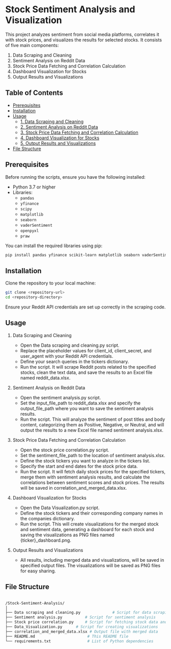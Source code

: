 # Stock Sentiment Analysis and Visualization

This project analyzes sentiment from social media platforms, correlates it with stock prices, and visualizes the results for selected stocks. It consists of five main components:

1. Data Scraping and Cleaning
2. Sentiment Analysis on Reddit Data
3. Stock Price Data Fetching and Correlation Calculation
4. Dashboard Visualization for Stocks
5. Output Results and Visualizations

## Table of Contents
- [Prerequisites](#prerequisites)
- [Installation](#installation)
- [Usage](#usage)
  - [1. Data Scraping and Cleaning](#1-data-scraping-and-cleaning)
  - [2. Sentiment Analysis on Reddit Data](#2-sentiment-analysis-on-reddit-data)
  - [3. Stock Price Data Fetching and Correlation Calculation](#3-stock-price-data-fetching-and-correlation-calculation)
  - [4. Dashboard Visualization for Stocks](#4-dashboard-visualization-for-stocks)
  - [5. Output Results and Visualizations](#5-output-results-and-visualizations)
- [File Structure](#file-structure)

## Prerequisites
Before running the scripts, ensure you have the following installed:

- Python 3.7 or higher
- Libraries:
  - `pandas`
  - `yfinance`
  - `scipy`
  - `matplotlib`
  - `seaborn`
  - `vaderSentiment`
  - `openpyxl`
  - `praw`

You can install the required libraries using pip:

```bash
pip install pandas yfinance scikit-learn matplotlib seaborn vaderSentiment openpyxl praw re datetime nltk
```
## Installation
Clone the repository to your local machine:

```bash
git clone <repository-url>
cd <repository-directory>
```
Ensure your Reddit API credentials are set up correctly in the scraping code.

## Usage
1. Data Scraping and Cleaning
    - Open the Data scraping and cleaning.py script.
    - Replace the placeholder values for client_id, client_secret, and user_agent with your Reddit API credentials.
    - Define your search queries in the tickers dictionary.
    - Run the script. It will scrape Reddit posts related to the specified stocks, clean the text data, and save the results to an Excel file named reddit_data.xlsx.


2. Sentiment Analysis on Reddit Data
    - Open the sentiment analysis.py script.
    - Set the input_file_path to reddit_data.xlsx and specify the output_file_path where you want to save the sentiment analysis results.
    - Run the script. This will analyze the sentiment of post titles and body content, categorizing them as Positive, Negative, or Neutral, and will output the results to a new Excel file named sentiment analysis.xlsx.
   

3. Stock Price Data Fetching and Correlation Calculation
    - Open the stock price correlation.py script.
    - Set the sentiment_file_path to the location of sentiment analysis.xlsx.
    - Define the stock tickers you want to analyze in the tickers list.
    - Specify the start and end dates for the stock price data.
    - Run the script. It will fetch daily stock prices for the specified tickers, merge them with sentiment analysis results, and calculate the correlations between sentiment scores and stock prices. The results will be saved in correlation_and_merged_data.xlsx.
   

4. Dashboard Visualization for Stocks
    - Open the Data Visualization.py script.
    - Define the stock tickers and their corresponding company names in the companies dictionary.
    - Run the script. This will create visualizations for the merged stock and sentiment data, generating a dashboard for each stock and saving the visualizations as PNG files named {ticker}_dashboard.png.
   

5. Output Results and Visualizations
    - All results, including merged data and visualizations, will be saved in specified output files. The visualizations will be saved as PNG files for easy sharing.

## File Structure
```bash

/Stock-Sentiment-Analysis/
│
├── Data scraping and cleaning.py              # Script for data scraping and cleaning
├── Sentiment analysis.py          # Script for sentiment analysis
├── Stock price correlation.py     # Script for fetching stock data and correlation
├── Data_Visualization.py      # Script for creating visualizations
├── correlation_and_merged_data.xlsx # Output file with merged data
├── README.md                       # This README file
└── requirements.txt                # List of Python dependencies
```